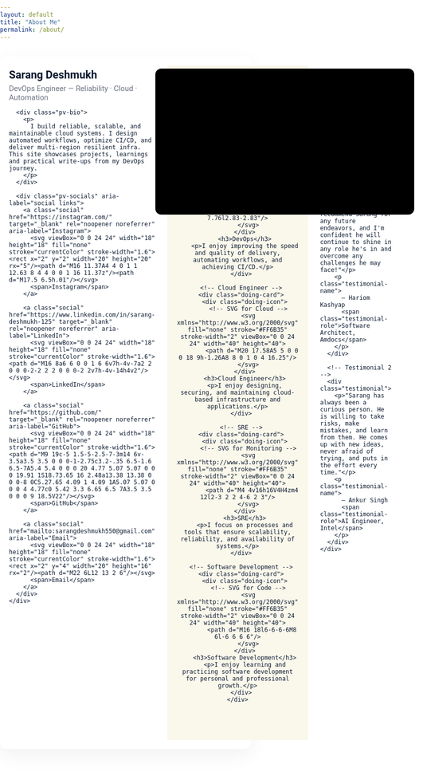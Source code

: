 ```yaml
---
layout: default
title: "About Me"
permalink: /about/
---
```


<!-- =========== PROFILE + VIDEO CARD (single card, NO PHOTO) =========== -->
<div class="profile-video-card" role="region" aria-label="Profile and demo video">

  <!-- LEFT / TOP: profile content (no avatar) -->
  <div class="pv-left">
    <div class="pv-meta">
      <h1 class="pv-name">Sarang Deshmukh</h1>
      <p class="pv-role">DevOps Engineer — Reliability · Cloud · Automation</p>

      <div class="pv-bio">
        <p>
          I build reliable, scalable, and maintainable cloud systems. I design automated workflows, optimize CI/CD, and deliver multi-region resilient infra. This site showcases projects, learnings and practical write-ups from my DevOps journey.
        </p>
      </div>

      <div class="pv-socials" aria-label="social links">
        <a class="social" href="https://instagram.com/" target="_blank" rel="noopener noreferrer" aria-label="Instagram">
          <svg viewBox="0 0 24 24" width="18" height="18" fill="none" stroke="currentColor" stroke-width="1.6"><rect x="2" y="2" width="20" height="20" rx="5"/><path d="M16 11.37A4 4 0 1 1 12.63 8 4 4 0 0 1 16 11.37z"/><path d="M17.5 6.5h.01"/></svg>
          <span>Instagram</span>
        </a>

        <a class="social" href="https://www.linkedin.com/in/sarang-deshmukh-125" target="_blank" rel="noopener noreferrer" aria-label="LinkedIn">
          <svg viewBox="0 0 24 24" width="18" height="18" fill="none" stroke="currentColor" stroke-width="1.6"><path d="M16 8a6 6 0 0 1 6 6v7h-4v-7a2 2 0 0 0-2-2 2 2 0 0 0-2 2v7h-4v-14h4v2"/></svg>
          <span>LinkedIn</span>
        </a>

        <a class="social" href="https://github.com/" target="_blank" rel="noopener noreferrer" aria-label="GitHub">
          <svg viewBox="0 0 24 24" width="18" height="18" fill="none" stroke="currentColor" stroke-width="1.6"><path d="M9 19c-5 1.5-5-2.5-7-3m14 6v-3.5a3.5 3.5 0 0 0-1-2.75c3.2-.35 6.5-1.6 6.5-7A5.4 5.4 0 0 0 20 4.77 5.07 5.07 0 0 0 19.91 1S18.73.65 16 2.48a13.38 13.38 0 0 0-8 0C5.27.65 4.09 1 4.09 1A5.07 5.07 0 0 0 4 4.77c0 5.42 3.3 6.65 6.5 7A3.5 3.5 0 0 0 9 18.5V22"/></svg>
          <span>GitHub</span>
        </a>

        <a class="social" href="mailto:sarangdeshmukh550@gmail.com" aria-label="Email">
          <svg viewBox="0 0 24 24" width="18" height="18" fill="none" stroke="currentColor" stroke-width="1.6"><rect x="2" y="4" width="20" height="16" rx="2"/><path d="M22 6L12 13 2 6"/></svg>
          <span>Email</span>
        </a>
      </div>
    </div>
  </div>

  <!-- RIGHT / BOTTOM: video area -->
  <div class="pv-right">
    <div id="yt-player" class="pv-video" data-video-id="7g7pvNQEl5M" aria-label="Autoplaying demo video"></div>
  </div>
</div>

<!-- ================== WHAT I'M DOING SECTION (UNCHANGED) ================== -->
<section class="doing-section">
  <div class="container">
    <h2 class="doing-heading">What I'm Doing</h2>

    <div class="doing-wrapper">
      <!-- DevOps -->
      <div class="doing-card">
        <div class="doing-icon">
          <!-- SVG for DevOps -->
          <svg xmlns="http://www.w3.org/2000/svg" fill="none" stroke="#FF6B35" stroke-width="2" viewBox="0 0 24 24" width="40" height="40">
            <path d="M12 2v4M12 18v4M4.93 4.93l2.83 2.83M16.24 16.24l2.83 2.83M2 12h4M18 12h4M4.93 19.07l2.83-2.83M16.24 7.76l2.83-2.83"/>
          </svg>
        </div>
        <h3>DevOps</h3>
        <p>I enjoy improving the speed and quality of delivery, automating workflows, and achieving CI/CD.</p>
      </div>

      <!-- Cloud Engineer -->
      <div class="doing-card">
        <div class="doing-icon">
          <!-- SVG for Cloud -->
          <svg xmlns="http://www.w3.org/2000/svg" fill="none" stroke="#FF6B35" stroke-width="2" viewBox="0 0 24 24" width="40" height="40">
            <path d="M20 17.58A5 5 0 0 0 18 9h-1.26A8 8 0 1 0 4 16.25"/>
          </svg>
        </div>
        <h3>Cloud Engineer</h3>
        <p>I enjoy designing, securing, and maintaining cloud-based infrastructure and applications.</p>
      </div>

      <!-- SRE -->
      <div class="doing-card">
        <div class="doing-icon">
          <!-- SVG for Monitoring -->
          <svg xmlns="http://www.w3.org/2000/svg" fill="none" stroke="#FF6B35" stroke-width="2" viewBox="0 0 24 24" width="40" height="40">
            <path d="M4 4v16h16V4H4zm4 12l2-3 2 2 4-6 2 3"/>
          </svg>
        </div>
        <h3>SRE</h3>
        <p>I focus on processes and tools that ensure scalability, reliability, and availability of systems.</p>
      </div>

      <!-- Software Development -->
      <div class="doing-card">
        <div class="doing-icon">
          <!-- SVG for Code -->
          <svg xmlns="http://www.w3.org/2000/svg" fill="none" stroke="#FF6B35" stroke-width="2" viewBox="0 0 24 24" width="40" height="40">
            <path d="M16 18l6-6-6-6M8 6l-6 6 6 6"/>
          </svg>
        </div>
        <h3>Software Development</h3>
        <p>I enjoy learning and practicing software development for personal and professional growth.</p>
      </div>
    </div>
  </div>
</section>

<!-- ================== Testimonials Section (UNCHANGED) ================== -->
<section class="testimonials-section">
  <div class="container">
    <h2 class="testimonials-heading">What people say?</h2>

    <div class="testimonials-wrapper">
      <!-- Testimonial 1 -->
      <div class="testimonial">
        <p>"I highly recommend Sarang for any future endeavors, and I'm confident he will continue to shine in any role he's in and overcome any challenges he may face!"</p>
        <p class="testimonial-name">
          – Hariom Kashyap
          <span class="testimonial-role">Software Architect, Amdocs</span>
        </p>
      </div>

      <!-- Testimonial 2 -->
      <div class="testimonial">
        <p>"Sarang has always been a curious person. He is willing to take risks, make mistakes, and learn from them. He comes up with new ideas, never afraid of trying, and puts in the effort every time."</p>
        <p class="testimonial-name">
          – Ankur Singh
          <span class="testimonial-role">AI Engineer, Intel</span>
        </p>
      </div>
    </div>
  </div>
</section>

<!-- ================== STYLES: upper-part protected with !important (photo removed) ================ -->
<style>
:root {
  --accent: #FF6B35;
  --bg: #FFFFFF;
  --text: #0A192F;
  --muted: #6B7280;
  --card-radius: 14px;
  --max-width: 1100px;
}

/* Basic page defaults (kept safe) */
html,body { margin:0 !important; padding:0 !important; background:var(--bg) !important; color:var(--text) !important; font-family:'Roboto',sans-serif !important; box-sizing:border-box !important; }

/* Single card that contains both profile and video - upper part protected with !important */
.profile-video-card {
  max-width: var(--max-width) !important;
  margin: 2rem auto !important;
  display: flex !important;
  gap: 1.5rem !important;
  align-items: stretch !important;
  padding: 18px !important;
  border-radius: var(--card-radius) !important;
  background: linear-gradient(180deg, #fff, #fff) !important;
  box-shadow: 0 12px 40px rgba(9,20,40,0.06) !important;
  box-sizing: border-box !important;
}

/* Left area: profile (no avatar now) */
.pv-left {
  flex: 1 1 420px !important;
  display: flex !important;
  align-items: flex-start !important;
  padding: 6px 0 6px 0 !important;
}

/* meta */
.pv-meta { flex:1 !important; }
.pv-name { margin:0 0 6px 0 !important; font-size:1.35rem !important; color:var(--text) !important; }
.pv-role { margin:0 0 12px 0 !important; color:var(--muted) !important; font-size:0.95rem !important; }

/* bio text */
.pv-bio p { margin:0 0 12px 0 !important; line-height:1.6 !important; color:var(--text) !important; }

/* SOCIALS: single-row with smooth horizontal scroll; icon-only on very small screens */
.pv-socials {
  display: flex !important;
  flex-wrap: nowrap !important;                /* prevent wrapping */
  gap: 8px !important;
  overflow-x: auto !important;                 /* allow horizontal scroll if too many items */
  -webkit-overflow-scrolling: touch !important;/* smooth scrolling on iOS */
  padding-bottom: 4px !important;
  margin-top: 6px !important;
  align-items: center !important;
  /* hide scrollbar visuals while keeping scroll ability */
  scrollbar-width: none !important;
}
.pv-socials::-webkit-scrollbar { display: none !important; }

/* Each social pill stays on one line and won't shrink to force wrap */
.social {
  display: inline-flex !important;
  align-items: center !important;
  gap: 8px !important;
  padding: 8px 10px !important;
  border-radius: 10px !important;
  background: rgba(15,23,42,0.03) !important;
  text-decoration: none !important;
  color: var(--text) !important;
  font-weight: 600 !important;
  font-size: 0.92rem !important;
  border: 1px solid rgba(10,25,47,0.04) !important;
  white-space: nowrap !important;              /* prevent inner wrapping */
  flex: 0 0 auto !important;                   /* don't allow shrinking that causes wrap */
  transition: transform .12s ease !important, background .12s ease !important;
}

/* Make the icon slightly more compact */
.social svg { width: 18px !important; height: 18px !important; display: inline-block !important; }

/* On very small screens show icon-only pills to avoid overflow and wrapping */
@media (max-width: 480px) {
  .pv-socials { gap: 6px !important; }
  .social {
    padding: 8px !important;
    min-width: 44px !important;    /* ensure tappable size */
    justify-content: center !important;
  }
  .social span { 
    display: none !important;      /* hide text label on small phones */
  }
}


/* Right area: video */
.pv-right { flex: 0 0 520px !important; max-width: 520px !important; width:100% !important; display:flex !important; align-items:center !important; justify-content:center !important; box-sizing:border-box !important; }
.pv-video {
  width:100% !important;
  height:0 !important;
  padding-bottom:56.25% !important;
  border-radius: 12px !important;
  overflow:hidden !important;
  background:#000 !important;
  position:relative !important;
  background-position:center !important;
  background-size:cover !important;
}
.pv-video::after { content:"" !important; position:absolute !important; inset:0 !important; pointer-events:none !important; background:linear-gradient(180deg, rgba(0,0,0,0.06), rgba(0,0,0,0.03)) !important; }

/* iframe styles: hidden until ready, non-interactive */
.pv-video iframe {
  position:absolute !important;
  inset:0 !important;
  width:100% !important;
  height:100% !important;
  border:0 !important;
  opacity:0 !important;
  transition: opacity 300ms ease !important;
  pointer-events:none !important;
  display:block !important;
}
.pv-video iframe.ready { opacity:1 !important; }

/* Also explicitly protect the poster/background on #yt-player container */
#yt-player { background-size: cover !important; background-position: center !important; background-repeat: no-repeat !important; }

/* ========== Keep your original sections styling below EXACTLY as before ========== */

/* WHAT I'M DOING */
.doing-section {
  background-color: #FAF7EB;
  color: #0A192F;
  padding: 25px 20px 60px 20px !important;
  text-align: center;
  margin-top: 0 !important;
}
.doing-heading { font-size: 2rem; margin: 0 0 40px 0 !important; color: #FF6B35; }
.doing-wrapper { display: flex; flex-wrap: wrap; justify-content: center; gap: 20px; }
.doing-card { background-color: #FFFFFF; border: 2px solid #FF6B35; border-radius: 12px; padding: 25px 20px; width: 260px; transition: transform 0.3s ease, box-shadow 0.3s ease; box-shadow: 0 4px 12px rgba(0,0,0,0.1); }
.doing-card:hover { transform: translateY(-6px); box-shadow: 0 8px 20px rgba(0,0,0,0.2); }
.doing-card h3 { margin: 15px 0 8px 0; color: #FF6B35; font-size: 1.2rem; }
.doing-card p { font-size: 0.85rem; line-height: 1.4; color: #0A192F; }
.doing-icon { margin-bottom: 10px; }

/* TESTIMONIALS (unchanged) */
.testimonials-section { background-color: #fff; padding: 40px 0; }
.testimonials-heading { color: #0A192F; font-size: 2rem; text-align: center; margin: 0 0 25px 0; }
.testimonials-wrapper { display: flex; flex-wrap: wrap; justify-content: center; gap: 10px; padding: 0 20px; margin-bottom: 0; }
.testimonial { background-color: #FF6B35; color: #FFFFFF !important; border-radius: 12px; padding: 30px 30px; box-shadow: 0 4px 15px rgba(0,0,0,0.2); flex: 0 1 360px; max-width: 360px; margin: 10px; transition: transform 0.3s ease, box-shadow 0.3s ease; border: none; position: relative; overflow: hidden; }
.testimonial p { margin-bottom: 15px; color: #FFFFFF !important; }
.testimonial-name { font-weight: bold; color: #FFFFFF !important; margin-top: 10px; }
.testimonial-role { display: block; font-style: italic; color: #EFF6FF !important; margin-top: 3px; }
.testimonial:hover { transform: translateY(-5px); box-shadow: 0 8px 25px rgba(0,0,0,0.3); }

/* ========== Responsive behavior: keep text first then video on mobile ========== */
@media (max-width: 920px) {
  .profile-video-card { gap:12px !important; padding:14px !important; }
  .pv-right { max-width: 420px !important; flex: 0 0 48% !important; }
  .pv-left { flex: 1 1 48% !important; }
  .pv-name { font-size:1.2rem !important; }
  .pv-role { font-size:0.95rem !important; }
}

@media (max-width: 768px) {
  .profile-video-card {
    flex-direction: column !important;
    align-items: stretch !important;
  }
  /* ensure profile content appears first, then video */
  .pv-left { order: 0 !important; }
  .pv-right { order: 1 !important; width:100% !important; max-width:100% !important; }

  .pv-left { padding-bottom: 6px !important; }
  .pv-name { font-size:1.15rem !important; }
  .pv-role { font-size:0.92rem !important; }
  .pv-meta { margin-top:0 !important; }
}

@media (max-width: 420px) {
  .profile-video-card { padding:12px !important; margin:1rem !important; border-radius:12px !important; }
  .pv-name { font-size:1.05rem !important; }
}
</style>

<!-- ================== SCRIPT: poster -> iframe (muted autoplay, loop, non-interactive) ================== -->
<script>
(function () {
  const container = document.getElementById('yt-player');
  if (!container) return;
  const vid = container.dataset.videoId;

  // thumbnails
  const thumbMax = `https://i.ytimg.com/vi/${vid}/maxresdefault.jpg`;
  const thumbHQ  = `https://i.ytimg.com/vi/${vid}/hqdefault.jpg`;

  // set quick HQ poster to avoid showing YouTube chrome
  container.style.backgroundImage = `linear-gradient(180deg, rgba(0,0,0,0.06), rgba(0,0,0,0.03)), url("${thumbHQ}")`;

  // try load maxres, fallback to HQ
  const img = new Image();
  img.src = thumbMax;
  img.onload = function () {
    container.style.backgroundImage = `linear-gradient(180deg, rgba(0,0,0,0.06), rgba(0,0,0,0.03)), url("${thumbMax}")`;
    insertIframe();
  };
  img.onerror = function () { insertIframe(); };

  // safety timeout
  setTimeout(function () { if (!container.querySelector('iframe')) insertIframe(); }, 1600);

  function buildSrc() {
    const params = new URLSearchParams({
      autoplay: 1,
      mute: 1,
      loop: 1,
      playlist: vid,
      controls: 0,
      rel: 0,
      modestbranding: 1,
      playsinline: 1,
      vq: 'hd720'
    });
    return `https://www.youtube-nocookie.com/embed/${vid}?${params.toString()}`;
  }

  function insertIframe() {
    if (container.querySelector('iframe')) return;
    const iframe = document.createElement('iframe');
    iframe.src = buildSrc();
    iframe.title = 'Embedded video';
    iframe.setAttribute('frameborder', '0');
    iframe.setAttribute('allow', 'autoplay; encrypted-media; picture-in-picture');
    iframe.loading = 'eager';
    iframe.style.pointerEvents = 'none';
    container.appendChild(iframe);

    let revealed = false;
    function reveal() {
      if (revealed) return;
      iframe.classList.add('ready');
      container.style.backgroundImage = 'none';
      revealed = true;
    }
    iframe.addEventListener('load', function () { setTimeout(reveal, 120); });
    setTimeout(reveal, 1200);
  }
})();
</script>
